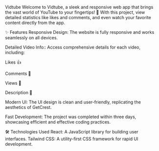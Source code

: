 Vidtube
Welcome to Vidtube, a sleek and responsive web app that brings the vast world of YouTube to your fingertips! 🚀 With this project, view detailed statistics like likes and comments, and even watch your favorite content directly from the app.

✨ Features
Responsive Design: The website is fully responsive and works seamlessly on all devices.

Detailed Video Info:: Access comprehensive details for each video, including:

Likes 👍

Comments 💬

Views 👀

Description 📄

Modern UI: The UI design is clean and user-friendly, replicating the aesthetics of GetCrest.

Fast Development: The project was completed within three days, showcasing efficient and effective coding practices.

🛠️ Technologies Used
React: A JavaScript library for building user interfaces.
Tailwind CSS: A utility-first CSS framework for rapid UI development.
